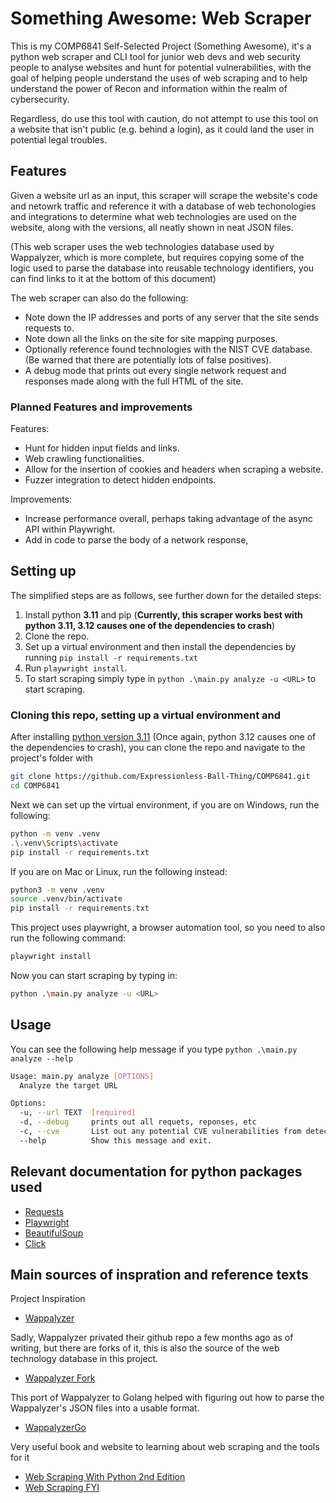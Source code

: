 # Something Awesome: Web Scraper

This is my COMP6841 Self-Selected Project (Something Awesome), it's a python web scraper and CLI tool for junior web devs and web security people to analyse websites and hunt for potential vulnerabilities, with the goal of helping people understand the uses of web scraping and to help understand the power of Recon and information within the realm of cybersecurity.

Regardless, do use this tool with caution, do not attempt to use this tool on a website that isn't public (e.g. behind a login), as it could land the user in potential legal troubles.

## Features

Given a website url as an input, this scraper will scrape the website's code and netowrk traffic and reference it with a database of web techonologies and integrations to determine what web technologies are used on the website, along with the versions, all neatly shown in neat JSON files.

(This web scraper uses the web technologies database used by Wappalyzer, which is more complete, but requires copying some of the logic used to parse the database into reusable technology identifiers, you can find links to it at the bottom of this document)

The web scraper can also do the following:

- Note down the IP addresses and ports of any server that the site sends requests to.
- Note down all the links on the site for site mapping purposes.
- Optionally reference found technologies with the NIST CVE database. (Be warned that there are potentially lots of false positives).
- A debug mode that prints out every single network request and responses made along with the full HTML of the site.

### Planned Features and improvements

Features:

- Hunt for hidden input fields and links.
- Web crawling functionalities.
- Allow for the insertion of cookies and headers when scraping a website.
- Fuzzer integration to detect hidden endpoints.

Improvements:

- Increase performance overall, perhaps taking advantage of the async API within Playwright.
- Add in code to parse the body of a network response,

## Setting up

The simplified steps are as follows, see further down for the detailed steps:

1. Install python **3.11** and pip (**Currently, this scraper works best with python 3.11, 3.12 causes one of the dependencies to crash**)
2. Clone the repo.
3. Set up a virtual environment and then install the dependencies by running `pip install -r requirements.txt`
4. Run `playwright install`.
5. To start scraping simply type in `python .\main.py analyze -u <URL>` to start scraping.

### Cloning this repo, setting up a virtual environment and

After installing [python version 3.11](https://www.python.org/downloads/release/python-3110/) (Once again, python 3.12 causes one of the dependencies to crash), you can clone the repo and navigate to the project's folder with

```bash
git clone https://github.com/Expressionless-Ball-Thing/COMP6841.git
cd COMP6841
```

Next we can set up the virtual environment, if you are on Windows, run the following:

```bash
python -m venv .venv
.\.venv\Scripts\activate
pip install -r requirements.txt
```

If you are on Mac or Linux, run the following instead:

```bash
python3 -m venv .venv
source .venv/bin/activate
pip install -r requirements.txt
```

This project uses playwright, a browser automation tool, so you need to also run the following command:

```bash
playwright install
```

Now you can start scraping by typing in:

```bash
python .\main.py analyze -u <URL>
```

## Usage

You can see the following help message if you type `python .\main.py analyze --help`

```bash
Usage: main.py analyze [OPTIONS]
  Analyze the target URL

Options:
  -u, --url TEXT  [required]
  -d, --debug     prints out all requets, reponses, etc
  -c, --cve       List out any potential CVE vulnerabilities from detected technologies.
  --help          Show this message and exit.
```

## Relevant documentation for python packages used

- [Requests](https://docs.python-requests.org/en/latest/index.html)
- [Playwright](https://playwright.dev/python/docs/intro)
- [BeautifulSoup](https://beautiful-soup-4.readthedocs.io/en/latest/)
- [Click](https://click.palletsprojects.com/en/8.1.x/)

## Main sources of inspration and reference texts

Project Inspiration

- [Wappalyzer](https://www.wappalyzer.com/)

Sadly, Wappalyzer privated their github repo a few months ago as of writing, but there are forks of it, this is also the source of the web technology database in this project.

- [Wappalyzer Fork](https://github.com/tomnomnom/wappalyzer)

This port of Wappalyzer to Golang helped with figuring out how to parse the Wappalyzer's JSON files into a usable format.

- [WappalyzerGo](https://github.com/projectdiscovery/wappalyzergo)

Very useful book and website to learning about web scraping and the tools for it

- [Web Scraping With Python 2nd Edition](https://www.oreilly.com/library/view/web-scraping-with/9781491985564/)
- [Web Scraping FYI](https://webscraping.fyi)
